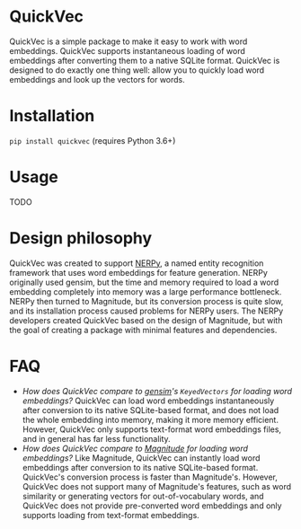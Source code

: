 # QuickVec

QuickVec is a simple package to make it easy to work with word embeddings.
QuickVec supports instantaneous loading of word embeddings after converting
them to a native SQLite format. QuickVec is designed to do exactly one thing
well: allow you to quickly load word embeddings and look up the vectors for
words.

# Installation

`pip install quickvec` (requires Python 3.6+)

# Usage

TODO

# Design philosophy

QuickVec was created to support [NERPy](https://pypi.org/project/nerpy),
a named entity recognition framework that uses word embeddings for feature
generation. NERPy originally used gensim, but the time and memory required to
load a word embedding completely into memory was a large performance
bottleneck. NERPy then turned to Magnitude, but its conversion process is quite
slow, and its installation process caused problems for NERPy users.
The NERPy developers created QuickVec based on the design of Magnitude,
but with the goal of creating a package with minimal features and dependencies.

# FAQ

* _How does QuickVec compare to [gensim](https://pypi.org/project/gensim/)'s
  `KeyedVectors` for loading word embeddings?_
  QuickVec can load word embeddings instantaneously after conversion to its
  native SQLite-based format, and does not load the whole embedding into memory,
  making it more memory efficient. However, QuickVec only supports text-format
  word embeddings files, and in general has far less functionality.
* _How does QuickVec compare to [Magnitude](https://pypi.org/project/pymagnitude/)
  for loading word embeddings?_
  Like Magnitude, QuickVec can instantly load word embeddings after conversion
  to its native SQLite-based format. QuickVec's conversion process is faster
  than Magnitude's. However, QuickVec does not support many of Magnitude's
  features, such as word similarity or generating vectors for out-of-vocabulary
  words, and QuickVec does not provide pre-converted word embeddings and only
  supports loading from text-format embeddings.

